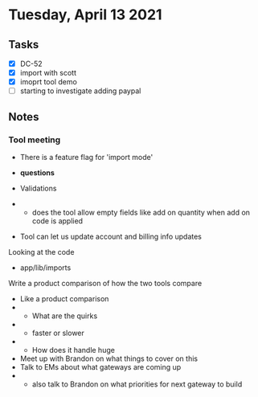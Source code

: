 # Tuesday, April 13 2021

## Tasks
- [x] DC-52
- [x] import with scott
- [x] imoprt tool demo
- [ ] starting to investigate adding paypal
## Notes
### Tool meeting
* There is a feature flag for 'import mode'

* **questions**
* Validations
* * does the tool allow empty fields like add on quantity when add on code is applied
* Tool can let us update account and billing info updates

Looking at the code
* app/lib/imports

Write a product comparison of how the two tools compare
* Like a product comparison
* * What are the quirks
* * faster or slower
* * How does it handle huge
* Meet up with Brandon on what things to cover on this
* Talk to EMs about what gateways are coming up
* * also talk to Brandon on what priorities for next gateway to build
